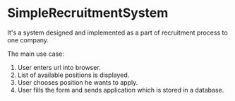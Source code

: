 # SimpleRecruitmentSystem

It's a system designed and implemented as a part of recruitment process to one company.

The main use case:
1. User enters url into browser.
2. List of available positions is displayed.
3. User chooses position he wants to apply.
4. User fills the form and sends application which is stored in a database.
